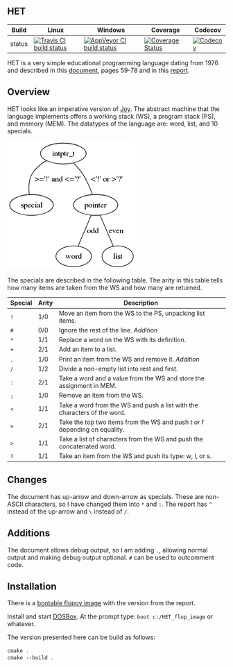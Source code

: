 HET
---

Build|Linux|Windows|Coverage|Codecov
---|---|---|---|---
status|[![Travis CI build status](https://travis-ci.org/Wodan58/HET.svg?branch=master)](https://travis-ci.org/Wodan58/HET)|[![AppVeyor CI build status](https://ci.appveyor.com/api/projects/status/github/Wodan58/HET?branch=master&svg=true)](https://ci.appveyor.com/project/Wodan58/HET)|[![Coverage Status](https://coveralls.io/repos/github/Wodan58/HET/badge.svg?branch=master)](https://coveralls.io/github/Wodan58/HET?branch=master)|[![Codecov](https://codecov.io/gh/Wodan58/HET/branch/master/graph/badge.svg)](https://codecov.io/gh/Wodan58/HET)

HET is a very simple educational programming language dating from 1976
and described in this [document](https://ir.cwi.nl/pub/12870/12870D.pdf),
pages 59-78 and in this [report](https://forth.hcc.nl/w/Verslag/HetLisp).

Overview
--------

HET looks like an imperative version of [Joy](https://github.com/Wodan58/joy1).
The abstract machine that the language implements offers a working stack (WS),
a program stack (PS), and memory (MEM).
The datatypes of the language are: word, list, and 10 specials.

![Datatypes](graph.png)

The specials are described in the following table. The arity in this table
tells how many items are taken from the WS and how many are returned.

Special | Arity | Description
------- | ----- | --------------------------------------------------------------
`!` | 1/0 | Move an item from the WS to the PS, unpacking list items.
`#` | 0/0 | Ignore the rest of the line. *Addition*
`*` | 1/1 | Replace a word on the WS with its definition.
`+` | 2/1 | Add an item to a list.
`.` | 1/0 | Print an item from the WS and remove it. *Addition*
`/` | 1/2 | Divide a non-empty list into rest and first.
`:` | 2/1 | Take a word and a value from the WS and store the assignment in MEM.
`;` | 1/0 | Remove an item from the WS.
`<` | 1/1 | Take a word from the WS and push a list with the characters of the word.
`=` | 2/1 | Take the top two items from the WS and push t or f depending on equality.
`>` | 1/1 | Take a list of characters from the WS and push the concatenated word.
`?` | 1/1 | Take an item from the WS and push its type: w, l, or s.

Changes
-------

The document has up-arrow and down-arrow as specials. These are non-ASCII
characters, so I have changed them into `*` and `:`. The report has `^` instead
of the up-arrow and `\` instead of `/`.

Additions
---------

The document allows debug output, so I am adding `.`, allowing normal output
and making debug output optional. `#` can be used to outcomment code.

Installation
------------

There is a [bootable floppy image](https://forth.hcc.nl/w/uploads/Agenda/HET_flop_image) with the version from the report.

Install and start [DOSBox](https://www.dosbox.com). At the prompt type:
`boot c:/HET_flop_image` or whatever.

The version presented here can be build as follows:

    cmake .
    cmake --build .
